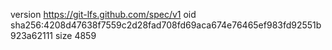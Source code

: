 version https://git-lfs.github.com/spec/v1
oid sha256:4208d47638f7559c2d28fad708fd69aca674e76465ef983fd92551b923a62111
size 4859
